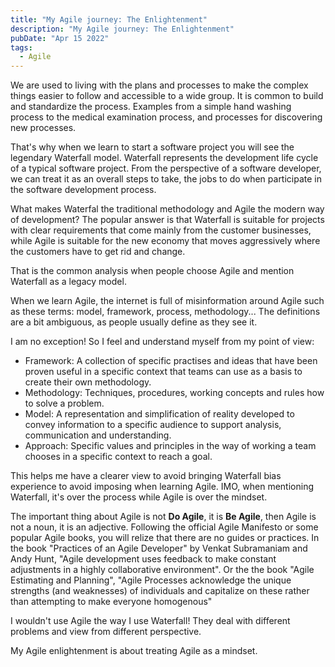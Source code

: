 ```yaml
---
title: "My Agile journey: The Enlightenment"
description: "My Agile journey: The Enlightenment"
pubDate: "Apr 15 2022"
tags:
  - Agile
---
```


We are used to living with the plans and processes to make the complex things easier to follow and accessible to a  wide  group. It is common to build and standardize the process. Examples from a simple hand washing process to the medical examination process, and processes for discovering new processes.

That's why when we learn to start a software project you will see the legendary Waterfall model. Waterfall represents the development life cycle of a typical software project. From the perspective of a software developer, we can treat it as an overall steps to take, the jobs to do when participate in the software development process.

What makes Waterfal the traditional methodology and Agile the modern way of development? The popular answer is that Waterfall is suitable for projects with clear requirements that come mainly from the customer businesses, while Agile is suitable for the new economy that moves aggressively where the customers have to get rid and change.

That is the common analysis when people choose Agile and mention Waterfall as a legacy model.

When we learn Agile, the internet is full of misinformation around Agile such as these terms: model, framework, process, methodology... The definitions are a bit ambiguous, as people usually define as they see it.

I am no exception! So I feel and understand myself from my point of view:

- Framework: A collection of specific practises and ideas that have been proven useful in a specific context that teams can use as a basis to create their own methodology.
- Methodology: Techniques, procedures, working concepts and rules how to solve a problem.
- Model: A representation and simplification of reality developed to convey information to a specific audience to support analysis, communication and understanding.
- Approach: Specific values and principles in the way of working a team chooses in a specific context to reach a goal.

This helps me have a clearer view to avoid bringing Waterfall bias experience to avoid imposing when learning Agile.
IMO, when mentioning Waterfall, it's over the process while Agile is over the mindset.

The important thing about Agile is not **Do Agile**, it is **Be Agile**, then Agile is not a noun, it is an adjective.
Following the official Agile Manifesto or some popular Agile books, you will relize that there are no guides or practices. In the book "Practices of an Agile Developer" by Venkat Subramaniam and Andy Hunt, "Agile development uses feedback to make constant adjustments in a highly collaborative environment". Or the the book "Agile Estimating and Planning", "Agile Processes acknowledge the unique strengths (and weaknesses) of individuals and capitalize on these rather than attempting to make everyone homogenous"

I wouldn't use Agile the way I use Waterfall! They deal with different problems and view from different perspective.

My Agile enlightenment is about treating Agile as a mindset.
